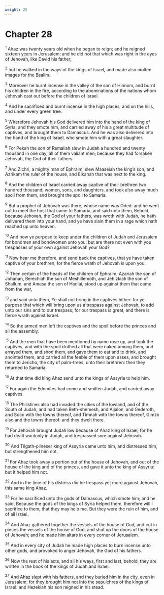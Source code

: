 ```yaml
---
weight: 28
---
```


# Chapter 28

<sup>1</sup> Ahaz was twenty years old when he began to reign; and he reigned sixteen years in Jerusalem: and he did not that which was right in the eyes of Jehovah, like David his father; 

<sup>2</sup> but he walked in the ways of the kings of Israel, and made also molten images for the Baalim. 

<sup>3</sup> Moreover he burnt incense in the valley of the son of Hinnom, and burnt his children in the fire, according to the abominations of the nations whom Jehovah cast out before the children of Israel. 

<sup>4</sup> And he sacrificed and burnt incense in the high places, and on the hills, and under every green tree. 

<sup>5</sup> Wherefore Jehovah his God delivered him into the hand of the king of Syria; and they smote him, and carried away of his a great multitude of captives, and brought them to Damascus. And he was also delivered into the hand of the king of Israel, who smote him with a great slaughter. 

<sup>6</sup> For Pekah the son of Remaliah slew in Judah a hundred and twenty thousand in one day, all of them valiant men; because they had forsaken Jehovah, the God of their fathers. 

<sup>7</sup> And Zichri, a mighty man of Ephraim, slew Maaseiah the king’s son, and Azrikam the ruler of the house, and Elkanah that was next to the king. 

<sup>8</sup> And the children of Israel carried away captive of their brethren two hundred thousand, women, sons, and daughters, and took also away much spoil from them, and brought the spoil to Samaria. 

<sup>9</sup> But a prophet of Jehovah was there, whose name was Oded: and he went out to meet the host that came to Samaria, and said unto them, Behold, because Jehovah, the God of your fathers, was wroth with Judah, he hath delivered them into your hand, and ye have slain them in a rage which hath reached up unto heaven. 

<sup>10</sup> And now ye purpose to keep under the children of Judah and Jerusalem for bondmen and bondwomen unto you: but are there not even with you trespasses of your own against Jehovah your God? 

<sup>11</sup> Now hear me therefore, and send back the captives, that ye have taken captive of your brethren; for the fierce wrath of Jehovah is upon you. 

<sup>12</sup> Then certain of the heads of the children of Ephraim, Azariah the son of Johanan, Berechiah the son of Meshillemoth, and Jehizkiah the son of Shallum, and Amasa the son of Hadlai, stood up against them that came from the war, 

<sup>13</sup> and said unto them, Ye shall not bring in the captives hither: for ye purpose that which will bring upon us a trespass against Jehovah, to add unto our sins and to our trespass; for our trespass is great, and there is fierce wrath against Israel. 

<sup>14</sup> So the armed men left the captives and the spoil before the princes and all the assembly. 

<sup>15</sup> And the men that have been mentioned by name rose up, and took the captives, and with the spoil clothed all that were naked among them, and arrayed them, and shod them, and gave them to eat and to drink, and anointed them, and carried all the feeble of them upon asses, and brought them to Jericho, the city of palm-trees, unto their brethren: then they returned to Samaria. 

<sup>16</sup> At that time did king Ahaz send unto the kings of Assyria to help him. 

<sup>17</sup> For again the Edomites had come and smitten Judah, and carried away captives. 

<sup>18</sup> The Philistines also had invaded the cities of the lowland, and of the South of Judah, and had taken Beth-shemesh, and Aijalon, and Gederoth, and Soco with the towns thereof, and Timnah with the towns thereof, Gimzo also and the towns thereof: and they dwelt there. 

<sup>19</sup> For Jehovah brought Judah low because of Ahaz king of Israel; for he had dealt wantonly in Judah, and trespassed sore against Jehovah. 

<sup>20</sup> And Tilgath-pilneser king of Assyria came unto him, and distressed him, but strengthened him not. 

<sup>21</sup> For Ahaz took away a portion out of the house of Jehovah, and out of the house of the king and of the princes, and gave it unto the king of Assyria: but it helped him not. 

<sup>22</sup> And in the time of his distress did he trespass yet more against Jehovah, this same king Ahaz. 

<sup>23</sup> For he sacrificed unto the gods of Damascus, which smote him; and he said, Because the gods of the kings of Syria helped them, therefore will I sacrifice to them, that they may help me. But they were the ruin of him, and of all Israel. 

<sup>24</sup> And Ahaz gathered together the vessels of the house of God, and cut in pieces the vessels of the house of God, and shut up the doors of the house of Jehovah; and he made him altars in every corner of Jerusalem. 

<sup>25</sup> And in every city of Judah he made high places to burn incense unto other gods, and provoked to anger Jehovah, the God of his fathers. 

<sup>26</sup> Now the rest of his acts, and all his ways, first and last, behold, they are written in the book of the kings of Judah and Israel. 

<sup>27</sup> And Ahaz slept with his fathers, and they buried him in the city, even in Jerusalem; for they brought him not into the sepulchres of the kings of Israel: and Hezekiah his son reigned in his stead. 


